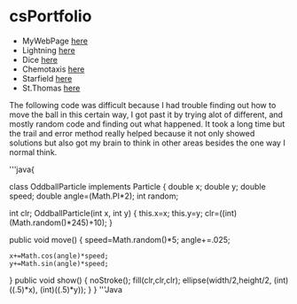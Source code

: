 # csPortfolio

* MyWebPage [here](https://bensonomb.github.io/lightning2/index.html)
* Lightning [here](https://bensonomb.github.io/lightning2/index.html)
* Dice [here](https://bensonomb.github.io/dice3/)
* Chemotaxis [here](https://bensonomb.github.io/chemotaxis4/)
* Starfield [here](https://bensonomb.github.io/starfield5/)
* St.Thomas [here](https://docs.google.com/presentation/d/e/2PACX-1vSP2GNKvvXJNqUpuG9-HYwJcOF9SgRrhvP0IVNJMrkWlJFsjdZhfSBbly79so4iVE1JYtAqScrAQ7IM/pub?start=false&loop=false&delayms=3000)

The following code was difficult because I had trouble finding out how to move the ball in this certain way, I got past it by trying alot of different, and mostly random code and finding out what happened. It took a long time but the trail and error method really helped because it not only showed solutions but also got my brain to think in other areas besides the one way I normal think.

'''java{

class OddballParticle implements Particle {
  double x;
  double y;
  double speed;
  double angle=(Math.PI*2);
  int random;
  
  int clr;
  OddballParticle(int x, int y) {
    this.x=x;
    this.y=y;
    clr=((int)(Math.random()*245)+10);
  }



  public void move() {
    speed=Math.random()*5;
    angle+=.025;

    x+=Math.cos(angle)*speed;
    y+=Math.sin(angle)*speed;
     
  }
  public void show() {
    noStroke();
    fill(clr,clr,clr);
    ellipse(width/2,height/2, (int)((.5)*x), (int)((.5)*y));
  }
}
'''Java

 
